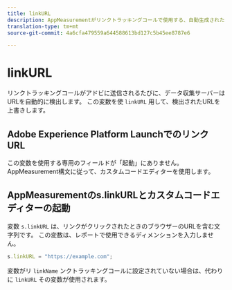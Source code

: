 ```yaml
---
title: linkURL
description: AppMeasurementがリンクトラッキングコールで使用する、自動生成されたリンクURLを上書きします。
translation-type: tm+mt
source-git-commit: 4a6cfa479559a644588613bd127c5b45ee8787e6

---
```



# linkURL

リンクトラッキングコールがアドビに送信されるたびに、データ収集サーバーはURLを自動的に検出します。 この変数を使 `linkURL` 用して、検出されたURLを上書きします。

## Adobe Experience Platform LaunchでのリンクURL

この変数を使用する専用のフィールドが「起動」にありません。 AppMeasurement構文に従って、カスタムコードエディターを使用します。

## AppMeasurementのs.linkURLとカスタムコードエディターの起動

変数 `s.linkURL` は、リンクがクリックされたときのブラウザーのURLを含む文字列です。 この変数は、レポートで使用できるディメンションを入力しません。

```js
s.linkURL = "https://example.com";
```

変数がリ `linkName` ンクトラッキングコールに設定されていない場合は、代わりに `linkURL` その変数が使用されます。
